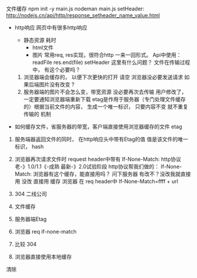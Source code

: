 文件缓存 npm init -y
main.js nodeman main.js
setHeader:
http://nodejs.cn/api/http/response_setheader_name_value.html

- http响应
  网页中有很多http响应
  - 静态资源 耗时
    - html文件
    - 图片
    常用req, res实现，很符合http 一来一回形式。
    Api中使用：readFile  res.end(file)  setHeader 
    这里有什么问题？ 
  文件在传输过程中， 有这个必要吗？
  1. 浏览器端会缓存的， 以便下次更快的打开 请空 
  浏览器没必要发送请求 如果后端图片没有改变 ? 
  2. 服务器端的图片不会怎么变，带宽资源 没必要再次去传输
  用户修改了， 一定要通知浏览器端重新下载
  etag是作用于服务器（专门处理文件缓存的）根据当前文件的内容， 生成一个唯一标识， 
  只要内容不变 就不重复传输的 机制 

- 如何缓存文件，省服务器的带宽，客户端直接使用浏览器缓存的文件 etag
1. 服务端器返回文件的同时， 在http响应头中带有Etag的值
  值是该文件的唯一标识， hash 
2. 浏览器再次请求文件时  request header中带有 If-None-Match: 
http协议 老-》1.0/1.1《-成熟 最新-》2.0试验阶段 http协议帮我们做的： If-None-Match: 
  浏览器有这个缓存，能直接用吗？ 问下服务器 有改不？没改我就直接用
  没改 直接用 缓存
  浏览器 在 req header中 If-None-Match=ffff + url 

1. 304  二线公司
2. 文件缓存 
  1. 服务器端Etag  
  2. 浏览器 req if-none-match
  3. 比较 304  
  4. 浏览器直接使用本地缓存

  清除